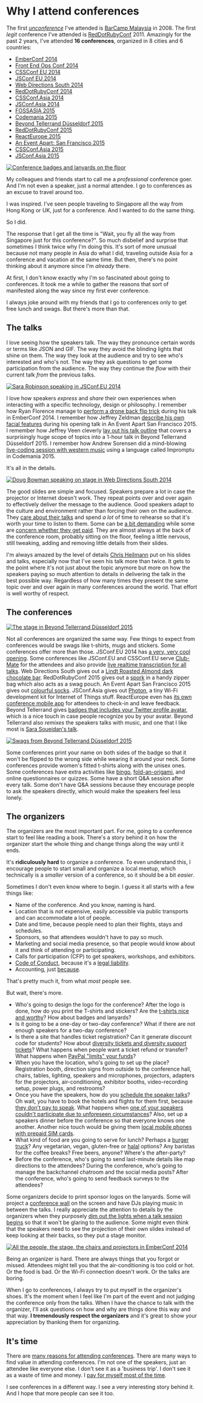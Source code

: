 Why I attend conferences
===

The first [*unconference*](https://en.wikipedia.org/wiki/Unconference) I've attended is [BarCamp Malaysia](http://barcamp.org/w/page/401070/BarCampMalaysia) in 2008. The first *legit* conference I've attended is [RedDotRubyConf](http://www.reddotrubyconf.com/) 2011. Amazingly for the past 2 years, I've attended **16 conferences**, organized in 8 cities and 6 countries:

- [EmberConf 2014](http://2014.emberconf.com/)
- [Front End Ops Conf 2014](http://lanyrd.com/2014/feopsconf/)
- [CSSConf EU 2014](http://2014.cssconf.eu/)
- [JSConf EU 2014](http://2014.jsconf.eu/)
- [Web Directions South 2014](http://www.webdirections.org/wds14/)
- [RedDotRubyConf 2014](http://lanyrd.com/2014/rdrc/)
- [CSSConf.Asia 2014](http://2014.cssconf.asia/)
- [JSConf.Asia 2014](http://2014.jsconf.asia/)
- [FOSSASIA 2015](http://2015.fossasia.org/)
- [Codemania 2015](http://lanyrd.com/2015/code-mania/)
- [Beyond Tellerrand Düsseldorf 2015](http://beyondtellerrand.com/events/duesseldorf-2015)
- [RedDotRubyConf 2015](http://lanyrd.com/2015/rdrc15/)
- [ReactEurope 2015](https://www.react-europe.org/2015/2015.html)
- [An Event Apart: San Francisco 2015](http://aneventapart.com/event/san-francisco-2015)
- [CSSConf.Asia 2015](http://2015.cssconf.asia/)
- [JSConf.Asia 2015](http://2015.jsconf.asia/)

[![Conference badges and lanyards on the floor](../images/photos/objects/conference-badges-lanyards-floor.jpg)](https://twitter.com/cheeaun/status/670188296559980544)

My colleagues and friends start to call me a *professional* conference goer. And I'm not even a speaker, just a normal attendee. I go to conferences as an excuse to travel around too.

I was inspired. I've seen people traveling to Singapore all the way from Hong Kong or UK, just for a conference. And I wanted to do the same thing.

So I did.

The response that I get all the time is "Wait, you fly all the way from Singapore just for this conference?". So much disbelief and surprise that sometimes I think twice why I'm doing this. It's sort of more unusual because not many people in Asia do what I did, traveling outside Asia for a conference and vacation at the same time. But then, there's no point thinking about it anymore since I'm *already* there.

At first, I don't know exactly why I'm so fascinated about going to conferences. It took me a while to gather the reasons that sort of manifested along the way since my first ever conference.

I always joke around with my friends that I go to conferences only to get free lunch and swags. But there's more than that.

The talks
---

I love seeing how the speakers talk. The way they pronounce certain words or terms like JSON and GIF. The way they avoid the blinding lights that shine on them. The way they look at the audience and try to see who's interested and who's not. The way they ask questions to get some participation from the audience. The way they continue the *flow* with their current talk *from* the previous talks.

[![Sara Robinson speaking in JSConf.EU 2014](../images/photos/scenery/sara-robinson-speaking-jsconfeu.jpg)](https://www.flickr.com/photos/cheeaun/15181580780/in/album-72157647681056838/)

I love how speakers *express* and *share* their own experiences when interacting with a specific technology, design or philosophy. I remember how Ryan Florence manage to [perform a drone back flip trick](https://www.youtube.com/watch?v=nVTXJyyBxQc) during his talk in EmberConf 2014. I remember how Jeffrey Zeldman [describe his own facial features](https://twitter.com/swampmonster/status/661242758938497024) during his opening talk in An Event Apart San Francisco 2015. I remember how Jeffrey Veen cleverly [lay out his talk outline](https://vimeo.com/129198643) that covers a surprisingly huge scope of topics into a 1-hour talk in Beyond Tellerrand Düsseldorf 2015. I remember how Andrew Sorensen did a mind-blowing [live-coding session with western music](https://www.youtube.com/watch?v=xpSYWd_aIiI) using a language called Impromptu in Codemania 2015.

It's all in the details.

[![Doug Bowman speaking on stage in Web Directions South 2014](../images/photos/scenery/doug-bowman-speaking-stage-web-directions-south.jpg)](https://www.flickr.com/photos/cheeaun/15558466159/in/album-72157646868674304/)

The good slides are simple and focused. Speakers prepare a lot in case the projector or Internet doesn't work. They repeat points over and over again to effectively deliver the message to the audience. Good speakers adapt to the culture and environment rather than forcing their own on the audience. They [care about their talks](http://zachholman.com/talk/the-talk-on-talks/) and spend *a lot* of time to rehearse so that it's worth your time to listen to them. Some can be [a bit demanding](https://www.christianheilmann.com/2012/04/25/so-you-want-me-to-talk/) while some are [concern whether they get paid](http://whopays.techspeakers.info/). They are almost always at the back of the conference room, probably sitting on the floor, feeling a little nervous, still tweaking, adding and removing little details from their slides.

I'm always amazed by the level of details [Chris Heilmann](https://twitter.com/codepo8) put on his slides and talks, especially now that I've seen his talk more than twice. It gets to the point where it's not just about the topic anymore but more on how the speakers paying so much attention to details in delivering the talk in the best possible way. Regardless of how many times they present the same topic over and over again in many conferences around the world. That effort is well worthy of respect.

The conferences
---

[![The stage in Beyond Tellerrand Düsseldorf 2015](../images/photos/scenery/stage-red-lighting-beyond-tellerrand-dusseldorf.jpg)](https://www.flickr.com/photos/cheeaun/17713748289/in/album-72157652750212588/)

Not all conferences are organized the same way. Few things to expect from conferences would be swags like t-shirts, mugs and stickers. Some conferences offer more than those. JSConf.EU 2014 has [a very, very cool opening](https://www.youtube.com/watch?v=pkjwUOk_iCk). Some conferences like JSConf.EU and CSSConf.EU serve [Club-Mate](https://en.wikipedia.org/wiki/Club-Mate) for the attendees and also provide [live realtime transcription for all talks](https://twitter.com/jsconfeu/status/510727355422507008). Web Directions South gives out a [Lindt Roasted Almond dark chocolate bar](https://www.instagram.com/p/uxWOZ2S973/). RedDotRubyConf 2015 gives out a [spork](https://en.wikipedia.org/wiki/Spork) in a handy zipper bag which also acts as a swag pouch. An Event Apart San Francisco 2015 gives out [colourful socks](https://www.instagram.com/p/9mP5o7S98g/). JSConf.Asia gives out [Photon](https://twitter.com/kosamari/status/667146891033841664), a tiny Wi-Fi development kit for Internet of Things stuff. ReactEurope even has [its own conference mobile app](https://medium.com/@patcito/get-the-reacteurope-conference-and-checkin-app-10cc4e49df46#.8vyzx5kv5) for attendees to check-in and leave feedback. Beyond Tellerrand gives [badges that includes your Twitter profile avatar](https://www.flickr.com/photos/cheeaun/17277445764/in/album-72157652750212588/), which is a nice touch in case people recognize you by your avatar. Beyond Tellerrand also *remixes* the speakers talks with music, and one that I like most is [Sara Soueidan's talk](https://soundcloud.com/baldower/the-canvas-is-infinite-feat-sara-soueidan?in=beyondtellerrand/sets/beyond-tellerrand-dus-2015).

[![Swags from Beyond Tellerrand Düsseldorf 2015](../images/photos/objects/swags-beyond-tellerrand-dusseldorf-2015.jpg)](https://www.flickr.com/photos/cheeaun/17712420790/in/album-72157652750212588/)

Some conferences print your name on both sides of the badge so that it won't be flipped to the wrong side while wearing it around your neck. Some conferences provide women's fitted t-shirts along with the unisex ones. Some conferences have extra activities like [bingo](https://medium.com/@nekolaweb/what-i-learned-from-conference-bingo-51cdb088ab01#.dz5ryhcot), [fold-an-origami](https://twitter.com/SiteGround/status/661613026173317120), and online questionnaires or quizzes. Some have a short Q&A session after every talk. Some don't have Q&A sessions because they encourage people to ask the speakers directly, which would make the speakers feel less lonely.

The organizers
---

The organizers are the most important part. For me, going to a conference start to feel like reading a book. There's a story behind it on how the organizer start the whole thing and change things along the way until it ends.

It's **ridiculously hard** to organize a conference. To even understand this, I encourage people to start small and organize a local meetup, which technically is a *smaller* version of a conference, so it should be a bit *easier*.

Sometimes I don't even know where to begin. I guess it all starts with a few things like:

- Name of the conference. And you know, naming is hard.
- Location that is *not* expensive, easily accessible via public transports and can accommodate a lot of people.
- Date and time, because people need to plan their flights, stays and schedules.
- Sponsors, so that attendees wouldn't have to pay so much.
- Marketing and social media presence, so that people would know about it and think of attending or participating.
- Calls for participation (CFP) to get speakers, workshops, and exhibitors.
- [Code of Conduct](http://confcodeofconduct.com/), because it's a [legal liability](http://rachelnabors.com/2015/09/01/code-of-conduct/).
- Accounting, just [because](https://twitter.com/serrynaimo/status/669036064338669569).

That's pretty much it, from what *most* people see.

But wait, there's more.

- Who's going to design the logo for the conference? After the logo is done, how do you print the T-shirts and stickers? Are the [t-shirts nice and worthy](https://medium.com/art-marketing/your-4-t-shirt-is-costing-you-millions-829bf4a7e440)? How about badges and lanyards?
- Is it going to be a one-day or two-day conference? What if there are not enough speakers for a two-day conference?
- Is there a site that handles ticket registration? Can it generate discount code for students? How about [diversity tickets and diversity *support* tickets](http://2015.jsconf.eu/diversity-tickets/)? What happens when people want a ticket refund or transfer? What happens when [PayPal "limits" your funds](https://remysharp.com/2015/08/10/i-thought-paypal-was-better)?
- When you have the location, who's going to set up the place? Registration booth, direction signs from outside to the conference hall, chairs, tables, lighting, speakers and microphones, projectors, adapters for the projectors, air-conditioning, exhibitor booths, video-recording setup, power plugs, and restrooms?
- Once you have the speakers, how do you [schedule the speaker talks](http://beyondtellerrand.com/blog/creating-the-schedule)? Oh wait, you have to book the hotels and flights for them first, because [they don't pay to speak](https://remysharp.com/2014/03/07/youre-paying-to-speak). What happens when [one of your speakers couldn't participate due to unforeseen circumstances](http://beyondtellerrand.com/blog/why-you-never-should-give-up)? Also, set up a speakers dinner before the conference so that everyone knows one another. Another nice touch would be giving them [local mobile phones with prepaid SIM cards](https://twitter.com/codepo8/status/666238456193007617).
- What kind of food are you going to serve for lunch? Perhaps a [burger truck](https://twitter.com/btconf/status/580300895910539264)? Any vegetarian, vegan, gluten-free or [halal](https://en.wikipedia.org/wiki/Halal) options? Any baristas for the coffee breaks? Free beers, anyone? Where's the after-party?
- Before the conference, who's going to send last-minute details like map directions to the attendees? During the conference, who's going to manage the backchannel chatroom and the social media posts? After the conference, who's going to send feedback surveys to the attendees?

Some organizers decide to print sponsor logos on the lanyards. Some will project a [conference wall](https://confwall.com/) on the screen and have DJs playing music in between the talks. I really appreciate the attention to details by the organizers when they purposely [dim out the lights when a talk session begins](https://github.com/cheeaun/ama/issues/7#issuecomment-119830311) so that it won't be glaring to the audience. Some might even think that the speakers need to see the projection of their own slides instead of keep looking at their backs, so they put a stage monitor.

[![All the people, the stage, the chairs and projectors in EmberConf 2014](../images/photos/scenery/people-stage-tables-chairs-projectors-emberconf.jpg)](https://twitter.com/cheeaun/status/448516462609965056)

Being an organizer is hard. There are always things that you forgot or missed. Attendees might tell you that the air-conditioning is too cold or hot. Or the food is bad. Or the Wi-Fi connection doesn't work. Or the talks are boring.

When I go to conferences, I always try to put myself in the organizer's shoes. It's the moment when I feel like I'm part of the event and not judging the conference only from the talks. When I have the chance to talk with the organizer, I'll ask questions on how and why are things done this way and that way. **I tremendously respect the organizers** and it's great to show your appreciation by thanking them for organizing.

It's time
---

There are [many reasons for attending conferences](http://www.chenhuijing.com/blog/why-conferences/). There are many ways to find value in attending conferences. I'm not one of the speakers, just an attendee like everyone else. I don't see it as a 'business trip'. I don't see it as a waste of time and money. I [pay for myself most of the time](https://storify.com/jesslynnrose/who-is-paying-for-your-tech-confrences).

I see conferences in a different way. I see a very interesting story behind it. And I hope that more people can see it too.
